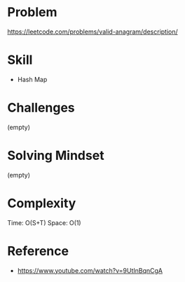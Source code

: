 
# Problem
https://leetcode.com/problems/valid-anagram/description/

# Skill
- Hash Map

# Challenges
(empty)

# Solving Mindset
(empty)

# Complexity
Time: O(S+T)
Space: O(1)

# Reference
- https://www.youtube.com/watch?v=9UtInBqnCgA
